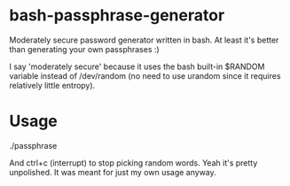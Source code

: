 bash-passphrase-generator
=========================

Moderately secure password generator written in bash. At least it's better than generating your own passphrases :)

I say 'moderately secure' because it uses the bash built-in $RANDOM variable instead of /dev/random (no need to use
urandom since it requires relatively little entropy).

Usage
=====

./passphrase

And ctrl+c (interrupt) to stop picking random words. Yeah it's pretty unpolished. It was meant for just my own usage anyway.
